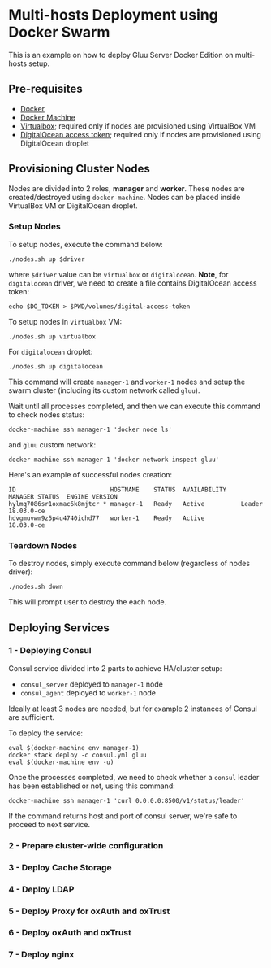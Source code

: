 # Multi-hosts Deployment using Docker Swarm

This is an example on how to deploy Gluu Server Docker Edition on multi-hosts setup.

## Pre-requisites

- [Docker](https://docs.docker.com/install/)
- [Docker Machine](https://docs.docker.com/machine/install-machine/)
- [Virtualbox](https://www.virtualbox.org/wiki/Downloads); required only if nodes are provisioned using VirtualBox VM
- [DigitalOcean access token](https://www.digitalocean.com/community/tutorials/how-to-use-the-digitalocean-api-v2); required only if nodes are provisioned using DigitalOcean droplet

## Provisioning Cluster Nodes

Nodes are divided into 2 roles, __manager__ and __worker__.
These nodes are created/destroyed using `docker-machine`.
Nodes can be placed inside VirtualBox VM or DigitalOcean droplet.

### Setup Nodes

To setup nodes, execute the command below:

    ./nodes.sh up $driver

where `$driver` value can be `virtualbox` or `digitalocean`.
__Note__, for `digitalocean` driver, we need to create a file contains DigitalOcean access token:

    echo $DO_TOKEN > $PWD/volumes/digital-access-token

To setup nodes in `virtualbox` VM:

    ./nodes.sh up virtualbox

For `digitalocean` droplet:

    ./nodes.sh up digitalocean

This command will create `manager-1` and `worker-1` nodes and setup the swarm cluster (including its custom network called `gluu`).

Wait until all processes completed, and then we can execute this command to check nodes status:

    docker-machine ssh manager-1 'docker node ls'

and `gluu` custom network:

    docker-machine ssh manager-1 'docker network inspect gluu'

Here's an example of successful nodes creation:

```
ID                          HOSTNAME    STATUS  AVAILABILITY    MANAGER STATUS  ENGINE VERSION
hylmq7086sr1oxmac6k8mjtcr * manager-1   Ready   Active          Leader          18.03.0-ce
hdvgmuvwm9z5p4u4740ichd77   worker-1    Ready   Active                          18.03.0-ce
```

### Teardown Nodes

To destroy nodes, simply execute command below (regardless of nodes driver):

    ./nodes.sh down

This will prompt user to destroy the each node.


## Deploying Services

### 1 - Deploying Consul

Consul service divided into 2 parts to achieve HA/cluster setup:

- `consul_server` deployed to `manager-1` node
- `consul_agent` deployed to `worker-1` node

Ideally at least 3 nodes are needed, but for example 2 instances of Consul are sufficient.

To deploy the service:

    eval $(docker-machine env manager-1)
    docker stack deploy -c consul.yml gluu
    eval $(docker-machine env -u)

Once the processes completed, we need to check whether a `consul` leader has been established or not, using this command:

    docker-machine ssh manager-1 'curl 0.0.0.0:8500/v1/status/leader'

If the command returns host and port of consul server, we're safe to proceed to next service.

### 2 - Prepare cluster-wide configuration

### 3 - Deploy Cache Storage

### 4 - Deploy LDAP

### 5 - Deploy Proxy for oxAuth and oxTrust

### 6 - Deploy oxAuth and oxTrust

### 7 - Deploy nginx
